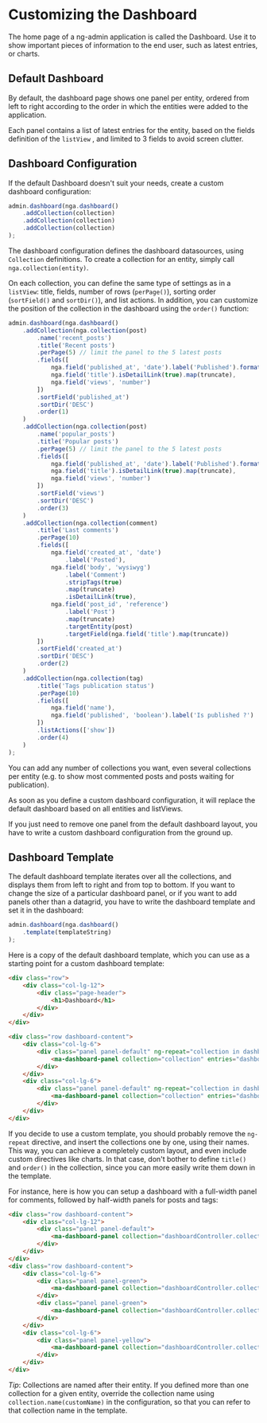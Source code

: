 # Customizing the Dashboard

The home page of a ng-admin application is called the Dashboard. Use it to show important pieces of information to the end user, such as latest entries, or charts.

## Default Dashboard

By default, the dashboard page shows one panel per entity, ordered from left to right according to the order in which the entities were added to the application.

Each panel contains a list of latest entries for the entity, based on the fields definition of the `listView` , and limited to 3 fields to avoid screen clutter.

## Dashboard Configuration

If the default Dashboard doesn't suit your needs, create a custom dashboard configuration:

```js
admin.dashboard(nga.dashboard()
    .addCollection(collection)
    .addCollection(collection)
    .addCollection(collection)
);
```

The dashboard configuration defines the dashboard datasources, using `Collection` definitions. To create a collection for an entity, simply call `nga.collection(entity)`.

On each collection, you can define the same type of settings as in a `listView`: title, fields, number of rows (`perPage()`), sorting order (`sortField()` and `sortDir()`), and list actions. In addition, you can customize the position of the collection in the dashboard using the `order()` function:

```js
admin.dashboard(nga.dashboard()
    .addCollection(nga.collection(post)
        .name('recent_posts')
        .title('Recent posts')
        .perPage(5) // limit the panel to the 5 latest posts
        .fields([
            nga.field('published_at', 'date').label('Published').format('MMM d'),
            nga.field('title').isDetailLink(true).map(truncate),
            nga.field('views', 'number')
        ])
        .sortField('published_at')
        .sortDir('DESC')
        .order(1)
    )
    .addCollection(nga.collection(post)
        .name('popular_posts')
        .title('Popular posts')
        .perPage(5) // limit the panel to the 5 latest posts
        .fields([
            nga.field('published_at', 'date').label('Published').format('MMM d'),
            nga.field('title').isDetailLink(true).map(truncate),
            nga.field('views', 'number')
        ])
        .sortField('views')
        .sortDir('DESC')
        .order(3)
    )
    .addCollection(nga.collection(comment)
        .title('Last comments')
        .perPage(10)
        .fields([
            nga.field('created_at', 'date')
                .label('Posted'),
            nga.field('body', 'wysiwyg')
                .label('Comment')
                .stripTags(true)
                .map(truncate)
                .isDetailLink(true),
            nga.field('post_id', 'reference')
                .label('Post')
                .map(truncate)
                .targetEntity(post)
                .targetField(nga.field('title').map(truncate))
        ])
        .sortField('created_at')
        .sortDir('DESC')
        .order(2)
    )
    .addCollection(nga.collection(tag)
        .title('Tags publication status')
        .perPage(10)
        .fields([
            nga.field('name'),
            nga.field('published', 'boolean').label('Is published ?')
        ])
        .listActions(['show'])
        .order(4)
    )
);
```

You can add any number of collections you want, even several collections per entity (e.g. to show most commented posts and posts waiting for publication).

As soon as you define a custom dashboard configuration, it will replace the default dashboard based on all entities and listViews.

If you just need to remove one panel from the default dashboard layout, you have to write a custom dashboard configuration from the ground up.

## Dashboard Template

The default dashboard template iterates over all the collections, and displays them from left to right and from top to bottom. If you want to change the size of a particular dashboard panel, or if you want to add panels other than a datagrid, you have to write the dashboard template and set it in the dashboard:

```js
admin.dashboard(nga.dashboard()
    .template(templateString)
);
```

Here is a copy of the default dashboard template, which you can use as a starting point for a custom dashboard template:

```html
<div class="row">
    <div class="col-lg-12">
        <div class="page-header">
            <h1>Dashboard</h1>
        </div>
    </div>
</div>

<div class="row dashboard-content">
    <div class="col-lg-6">
        <div class="panel panel-default" ng-repeat="collection in dashboardController.collections | orderElement" ng-if="$even">
            <ma-dashboard-panel collection="collection" entries="dashboardController.entries[collection.name()]" datastore="dashboardController.datastore"></ma-dashboard-panel>
        </div>
    </div>
    <div class="col-lg-6">
        <div class="panel panel-default" ng-repeat="collection in dashboardController.collections | orderElement" ng-if="$odd">
            <ma-dashboard-panel collection="collection" entries="dashboardController.entries[collection.name()]" datastore="dashboardController.datastore"></ma-dashboard-panel>
        </div>
    </div>
</div>
```

If you decide to use a custom template, you should probably remove the `ng-repeat` directive, and insert the collections one by one, using their names. This way, you can achieve a completely custom layout, and even include custom directives like charts. In that case, don't bother to define `title()` and `order()` in the collection, since you can more easily write them down in the template.

For instance, here is how you can setup a dashboard with a full-width panel for comments, followed by half-width panels for posts and tags:

```html
<div class="row dashboard-content">
    <div class="col-lg-12">
        <div class="panel panel-default">
            <ma-dashboard-panel collection="dashboardController.collections.comments" entries="dashboardController.entries.comments"></ma-dashboard-panel>
        </div>
    </div>
</div>
<div class="row dashboard-content">
    <div class="col-lg-6">
        <div class="panel panel-green">
            <ma-dashboard-panel collection="dashboardController.collections.recent_posts" entries="dashboardController.entries.recent_posts" datastore="dashboardController.datastore"></ma-dashboard-panel>
        </div>
        <div class="panel panel-green">
            <ma-dashboard-panel collection="dashboardController.collections.popular_posts" entries="dashboardController.entries.popular_posts" datastore="dashboardController.datastore"></ma-dashboard-panel>
        </div>
    </div>
    <div class="col-lg-6">
        <div class="panel panel-yellow">
            <ma-dashboard-panel collection="dashboardController.collections.tags" entries="dashboardController.entries.tags" datastore="dashboardController.datastore"></ma-dashboard-panel>
        </div>
    </div>
</div>
```

*Tip*: Collections are named after their entity. If you defined more than one collection for a given entity, override the collection name using `collection.name(customName)` in the configuration, so that you can refer to that collection name in the template.
